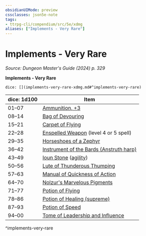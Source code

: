 ```yaml
---
obsidianUIMode: preview
cssclasses: json5e-note
tags:
- ttrpg-cli/compendium/src/5e/xdmg
aliases: ["Implements - Very Rare"]
---
```

# Implements - Very Rare
*Source: Dungeon Master's Guide (2024) p. 329* 

**Implements - Very Rare**

`dice: [](implements-very-rare-xdmg.md#^implements-very-rare)`

| dice: 1d100 | Item |
|-------------|------|
| 01–07 | [Ammunition, +3](Misc%20Files/CLI/compendium/items/3-ammunition-xdmg.md) |
| 08–14 | [Bag of Devouring](Misc%20Files/CLI/compendium/items/bag-of-devouring-xdmg.md) |
| 15–21 | [Carpet of Flying](Misc%20Files/CLI/compendium/items/carpet-of-flying-xdmg.md) |
| 22–28 | [Enspelled Weapon](Misc%20Files/CLI/compendium/items/enspelled-weapon-xdmg.md) (level 4 or 5 spell) |
| 29–35 | [Horseshoes of a Zephyr](Misc%20Files/CLI/compendium/items/horseshoes-of-a-zephyr-xdmg.md) |
| 36–42 | [Instrument of the Bards (Anstruth harp)](Misc%20Files/CLI/compendium/items/instrument-of-the-bards-anstruth-harp-xdmg.md) |
| 43–49 | [Ioun Stone](Misc%20Files/CLI/compendium/items/ioun-stone-xdmg.md) ([agility](Misc%20Files/CLI/compendium/items/ioun-stone-agility-xdmg.md)) |
| 50–56 | [Lute of Thunderous Thumping](Misc%20Files/CLI/compendium/items/lute-of-thunderous-thumping-xdmg.md) |
| 57–63 | [Manual of Quickness of Action](Misc%20Files/CLI/compendium/items/manual-of-quickness-of-action-xdmg.md) |
| 64–70 | [Nolzur's Marvelous Pigments](Misc%20Files/CLI/compendium/items/nolzurs-marvelous-pigments-xdmg.md) |
| 71–77 | [Potion of Flying](Misc%20Files/CLI/compendium/items/potion-of-flying-xdmg.md) |
| 78–86 | [Potion of Healing (supreme)](Misc%20Files/CLI/compendium/items/potion-of-supreme-healing-xdmg.md) |
| 87–93 | [Potion of Speed](Misc%20Files/CLI/compendium/items/potion-of-speed-xdmg.md) |
| 94–00 | [Tome of Leadership and Influence](Misc%20Files/CLI/compendium/items/tome-of-leadership-and-influence-xdmg.md) |
^implements-very-rare